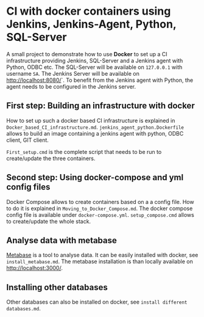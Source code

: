 # CI with docker containers using Jenkins, Jenkins-Agent, Python, SQL-Server

A small project to demonstrate how to use **Docker** to set up a CI infrastructure providing Jenkins, SQL-Server and a Jenkins agent with Python, ODBC etc.
The SQL-Server will be available on `127.0.0.1` with username `SA`.
The Jenkins Server will be available on [http://localhost:8080/](http://localhost:8080/)`.
To benefit from the Jenkins agent with Python, the agent needs to be configured in the Jenkins server. 

## First step: Building an infrastructure with docker

How to set up such a docker based CI infrastructure is explained in `Docker_based_CI_infrastructure.md`.
`jenkins_agent_python.Dockerfile` allows to build an image containing a jenkins agent with python, ODBC client, GIT client.

`First_setup.cmd` is the complete script that needs to be run to create/update the three containers.

## Second step: Using docker-compose and yml config files

Docker Compose allows to create containers based on a a config file. How to do it is explained in `Moving_to_Docker_Compose.md`. The docker compose config file is available under `docker-compose.yml`.
`setup_compose.cmd` allows to create/update the whole stack.

## Analyse data with metabase

[Metabase](https://www.metabase.com/) is a tool to analyse data. It can be easily installed with docker, see `install_metabase.md`. The metabase installation is than locally available on [http://localhost:3000/](http://localhoSst:3000/).

## Installing other databases

Other databases can also be installed on docker, see `install different databases.md`.
